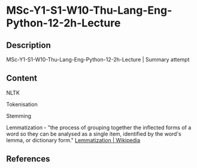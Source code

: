# MSc-Y1-S1-W10-Thu-Lang-Eng-Python-12-2h-Lecture

## Description
MSc-Y1-S1-W10-Thu-Lang-Eng-Python-12-2h-Lecture | Summary attempt

## Content

NLTK

Tokenisation

Stemming

Lemmatization - "the process of grouping together the inflected forms of a word so they can be analysed as a single item, identified by the word's lemma, or dictionary form." [Lemmatization | Wikipedia](https://en.wikipedia.org/wiki/Lemmatization)

## References
